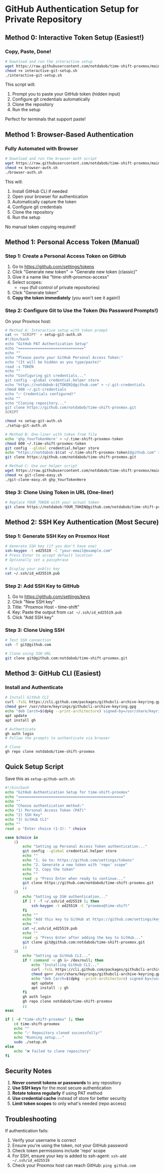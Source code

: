 # GitHub Authentication Setup for Private Repository

## Method 0: Interactive Token Setup (Easiest!)

### Copy, Paste, Done!

```bash
# Download and run the interactive setup
wget https://raw.githubusercontent.com/notdabob/time-shift-proxmox/main/interactive-git-setup.sh
chmod +x interactive-git-setup.sh
./interactive-git-setup.sh
```

This script will:
1. Prompt you to paste your GitHub token (hidden input)
2. Configure git credentials automatically
3. Clone the repository
4. Run the setup

Perfect for terminals that support paste!

## Method 1: Browser-Based Authentication

### Fully Automated with Browser

```bash
# Download and run the browser auth script
wget https://raw.githubusercontent.com/notdabob/time-shift-proxmox/main/browser-auth.sh
chmod +x browser-auth.sh
./browser-auth.sh
```

This will:
1. Install GitHub CLI if needed
2. Open your browser for authentication
3. Automatically capture the token
4. Configure git credentials
5. Clone the repository
6. Run the setup

No manual token copying required!

## Method 1: Personal Access Token (Manual)

### Step 1: Create a Personal Access Token on GitHub

1. Go to <https://github.com/settings/tokens>
2. Click "Generate new token" → "Generate new token (classic)"
3. Give it a name like "time-shift-proxmox-access"
4. Select scopes:
   - `repo` (full control of private repositories)
5. Click "Generate token"
6. **Copy the token immediately** (you won't see it again!)

### Step 2: Configure Git to Use the Token (No Password Prompts!)

On your Proxmox host:

```bash
# Method A: Interactive setup with token prompt
cat << 'SCRIPT' > setup-git-auth.sh
#!/bin/bash
echo "GitHub PAT Authentication Setup"
echo "=============================="
echo ""
echo "Please paste your GitHub Personal Access Token:"
echo "(It will be hidden as you type/paste)"
read -s TOKEN
echo ""
echo "Configuring git credentials..."
git config --global credential.helper store
echo "https://notdabob:${TOKEN}@github.com" > ~/.git-credentials
chmod 600 ~/.git-credentials
echo "✅ Credentials configured!"
echo ""
echo "Cloning repository..."
git clone https://github.com/notdabob/time-shift-proxmox.git
SCRIPT

chmod +x setup-git-auth.sh
./setup-git-auth.sh

# Method B: One-liner with token from file
echo 'ghp_YourTokenHere' > ~/.time-shift-proxmox-token
chmod 600 ~/.time-shift-proxmox-token
git config --global credential.helper store
echo "https://notdabob:$(cat ~/.time-shift-proxmox-token)@github.com" > ~/.git-credentials
git clone https://github.com/notdabob/time-shift-proxmox.git

# Method C: Use our helper script
wget https://raw.githubusercontent.com/notdabob/time-shift-proxmox/main/git-clone-easy.sh
chmod +x git-clone-easy.sh
./git-clone-easy.sh ghp_YourTokenHere
```

### Step 3: Clone Using Token in URL (One-liner)

```bash
# Replace YOUR_TOKEN with your actual token
git clone https://notdabob:YOUR_TOKEN@github.com/notdabob/time-shift-proxmox.git
```

## Method 2: SSH Key Authentication (Most Secure)

### Step 1: Generate SSH Key on Proxmox Host

```bash
# Generate SSH key (if you don't have one)
ssh-keygen -t ed25519 -C "your-email@example.com"
# Press Enter to accept default location
# Optionally set a passphrase

# Display your public key
cat ~/.ssh/id_ed25519.pub
```

### Step 2: Add SSH Key to GitHub

1. Go to <https://github.com/settings/keys>
2. Click "New SSH key"
3. Title: "Proxmox Host - time-shift"
4. Key: Paste the output from `cat ~/.ssh/id_ed25519.pub`
5. Click "Add SSH key"

### Step 3: Clone Using SSH

```bash
# Test SSH connection
ssh -T git@github.com

# Clone using SSH URL
git clone git@github.com:notdabob/time-shift-proxmox.git
```

## Method 3: GitHub CLI (Easiest)

### Install and Authenticate

```bash
# Install GitHub CLI
curl -fsSL https://cli.github.com/packages/githubcli-archive-keyring.gpg | dd of=/usr/share/keyrings/githubcli-archive-keyring.gpg
chmod go+r /usr/share/keyrings/githubcli-archive-keyring.gpg
echo "deb [arch=$(dpkg --print-architecture) signed-by=/usr/share/keyrings/githubcli-archive-keyring.gpg] https://cli.github.com/packages stable main" | tee /etc/apt/sources.list.d/github-cli.list > /dev/null
apt update
apt install gh

# Authenticate
gh auth login
# Follow the prompts to authenticate via browser

# Clone
gh repo clone notdabob/time-shift-proxmox
```

## Quick Setup Script

Save this as `setup-github-auth.sh`:

```bash
#!/bin/bash
echo "GitHub Authentication Setup for time-shift-proxmox"
echo "================================================"
echo ""
echo "Choose authentication method:"
echo "1) Personal Access Token (PAT)"
echo "2) SSH Key"
echo "3) GitHub CLI"
echo ""
read -p "Enter choice (1-3): " choice

case $choice in
    1)
        echo "Setting up Personal Access Token authentication..."
        git config --global credential.helper store
        echo ""
        echo "1. Go to: https://github.com/settings/tokens"
        echo "2. Generate a new token with 'repo' scope"
        echo "3. Copy the token"
        echo ""
        read -p "Press Enter when ready to continue..."
        git clone https://github.com/notdabob/time-shift-proxmox.git
        ;;
    2)
        echo "Setting up SSH authentication..."
        if [ ! -f ~/.ssh/id_ed25519 ]; then
            ssh-keygen -t ed25519 -C "proxmox@time-shift"
        fi
        echo ""
        echo "Add this key to GitHub at https://github.com/settings/keys"
        echo ""
        cat ~/.ssh/id_ed25519.pub
        echo ""
        read -p "Press Enter after adding the key to GitHub..."
        git clone git@github.com:notdabob/time-shift-proxmox.git
        ;;
    3)
        echo "Setting up GitHub CLI..."
        if ! command -v gh &> /dev/null; then
            echo "Installing GitHub CLI..."
            curl -fsSL https://cli.github.com/packages/githubcli-archive-keyring.gpg | dd of=/usr/share/keyrings/githubcli-archive-keyring.gpg
            chmod go+r /usr/share/keyrings/githubcli-archive-keyring.gpg
            echo "deb [arch=$(dpkg --print-architecture) signed-by=/usr/share/keyrings/githubcli-archive-keyring.gpg] https://cli.github.com/packages stable main" | tee /etc/apt/sources.list.d/github-cli.list > /dev/null
            apt update
            apt install -y gh
        fi
        gh auth login
        gh repo clone notdabob/time-shift-proxmox
        ;;
esac

if [ -d "time-shift-proxmox" ]; then
    cd time-shift-proxmox
    echo ""
    echo "✅ Repository cloned successfully!"
    echo "Running setup..."
    sudo ./setup.sh
else
    echo "❌ Failed to clone repository"
fi
```

## Security Notes

1. **Never commit tokens or passwords** to any repository
2. **Use SSH keys** for the most secure authentication
3. **Rotate tokens regularly** if using PAT method
4. **Use credential cache** instead of store for better security
5. **Limit token scopes** to only what's needed (repo access)

## Troubleshooting

If authentication fails:

1. Verify your username is correct
2. Ensure you're using the token, not your GitHub password
3. Check token permissions include 'repo' scope
4. For SSH, ensure your key is added to ssh-agent: `ssh-add ~/.ssh/id_ed25519`
5. Check your Proxmox host can reach GitHub: `ping github.com`

